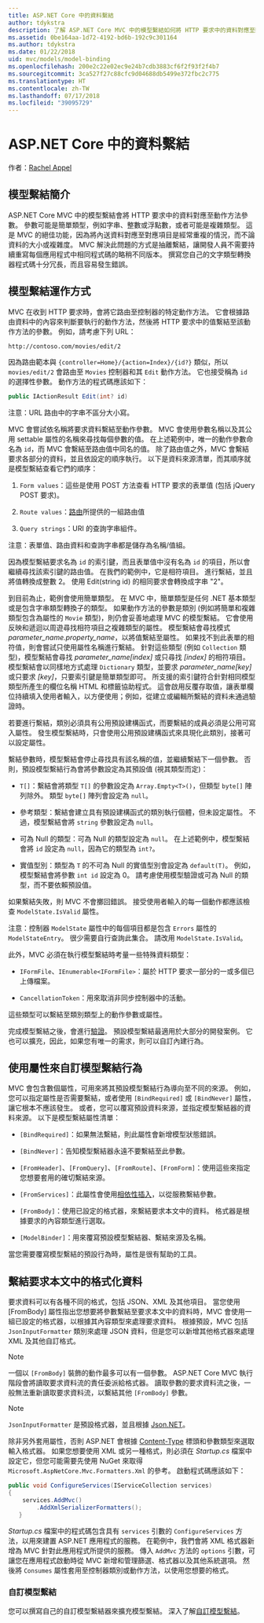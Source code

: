 ```yaml
---
title: ASP.NET Core 中的資料繫結
author: tdykstra
description: 了解 ASP.NET Core MVC 中的模型繫結如何將 HTTP 要求中的資料對應至動作方法參數。
ms.assetid: 0be164aa-1d72-4192-bd6b-192c9c301164
ms.author: tdykstra
ms.date: 01/22/2018
uid: mvc/models/model-binding
ms.openlocfilehash: 200e2c22e02ec9e24b7cdb3883cf6f2f93f2f4b7
ms.sourcegitcommit: 3ca527f27c88cfc9d04688db5499e372fbc2c775
ms.translationtype: HT
ms.contentlocale: zh-TW
ms.lasthandoff: 07/17/2018
ms.locfileid: "39095729"
---
```

# <a name="model-binding-in-aspnet-core"></a>ASP.NET Core 中的資料繫結

作者：[Rachel Appel](https://github.com/rachelappel)

## <a name="introduction-to-model-binding"></a>模型繫結簡介

ASP.NET Core MVC 中的模型繫結會將 HTTP 要求中的資料對應至動作方法參數。 參數可能是簡單類型，例如字串、整數或浮點數，或者可能是複雜類型。 這是 MVC 的絕佳功能，因為將內送資料對應至對應項目是經常重複的情況，而不論資料的大小或複雜度。 MVC 解決此問題的方式是抽離繫結，讓開發人員不需要持續重寫每個應用程式中相同程式碼的略稍不同版本。 撰寫您自己的文字類型轉換器程式碼十分冗長，而且容易發生錯誤。

## <a name="how-model-binding-works"></a>模型繫結運作方式

MVC 在收到 HTTP 要求時，會將它路由至控制器的特定動作方法。 它會根據路由資料中的內容來判斷要執行的動作方法，然後將 HTTP 要求中的值繫結至該動作方法的參數。 例如，請考慮下列 URL：

`http://contoso.com/movies/edit/2`

因為路由範本與 `{controller=Home}/{action=Index}/{id?}` 類似，所以 `movies/edit/2` 會路由至 `Movies` 控制器和其 `Edit` 動作方法。 它也接受稱為 `id` 的選擇性參數。 動作方法的程式碼應該如下：

```csharp
public IActionResult Edit(int? id)
   ```

注意：URL 路由中的字串不區分大小寫。

MVC 會嘗試依名稱將要求資料繫結至動作參數。 MVC 會使用參數名稱以及其公用 settable 屬性的名稱來尋找每個參數的值。 在上述範例中，唯一的動作參數命名為 `id`，而 MVC 會繫結至路由值中同名的值。 除了路由值之外，MVC 會繫結要求各部分的資料，並且依設定的順序執行。 以下是資料來源清單，而其順序就是模型繫結查看它們的順序：

1. `Form values`：這些是使用 POST 方法查看 HTTP 要求的表單值  (包括 jQuery POST 要求)。

2. `Route values`：[路由](xref:fundamentals/routing)所提供的一組路由值

3. `Query strings`：URI 的查詢字串組件。

<!-- DocFX BUG
The link works but generates an error when building with DocFX
@fundamentals/routing
[Routing](xref:fundamentals/routing)
-->

注意：表單值、路由資料和查詢字串都是儲存為名稱/值組。

因為模型繫結要求名為 `id` 的索引鍵，而且表單值中沒有名為 `id` 的項目，所以會繼續尋找該索引鍵的路由值。 在我們的範例中，它是相符項目。 進行繫結，並且將值轉換成整數 2。 使用 Edit(string id) 的相同要求會轉換成字串 "2"。

到目前為止，範例會使用簡單類型。 在 MVC 中，簡單類型是任何 .NET 基本類型或是包含字串類型轉換子的類型。 如果動作方法的參數是類別 (例如將簡單和複雜類型包含為屬性的 `Movie` 類型)，則仍會妥善地處理 MVC 的模型繫結。 它會使用反映和遞迴以周遊尋找相符項目之複雜類型的屬性。 模型繫結會尋找模式 *parameter_name.property_name*，以將值繫結至屬性。 如果找不到此表單的相符值，則會嘗試只使用屬性名稱進行繫結。 針對這些類型 (例如 `Collection` 類型)，模型繫結會尋找 *parameter_name[index]* 或只尋找 *[index]* 的相符項目。 模型繫結會以同樣地方式處理 `Dictionary` 類型，並要求 *parameter_name[key]* 或只要求 *[key]*，只要索引鍵是簡單類型即可。 所支援的索引鍵符合針對相同模型類型所產生的欄位名稱 HTML 和標籤協助程式。 這會啟用反覆存取值，讓表單欄位持續填入使用者輸入，以方便使用；例如，從建立或編輯所繫結的資料未通過驗證時。

若要進行繫結，類別必須具有公用預設建構函式，而要繫結的成員必須是公用可寫入屬性。 發生模型繫結時，只會使用公用預設建構函式來具現化此類別，接著可以設定屬性。

繫結參數時，模型繫結會停止尋找具有該名稱的值，並繼續繫結下一個參數。 否則，預設模型繫結行為會將參數設定為其預設值 (視其類型而定)：

* `T[]`：繫結會將類型 `T[]` 的參數設定為 `Array.Empty<T>()`，但類型 `byte[]` 陣列除外。 類型 `byte[]` 陣列會設定為 `null`。

* 參考類型：繫結會建立具有預設建構函式的類別執行個體，但未設定屬性。 不過，模型繫結會將 `string` 參數設定為 `null`。

* 可為 Null 的類型：可為 Null 的類型設定為 `null`。 在上述範例中，模型繫結會將 `id` 設定為 `null`，因為它的類型為 `int?`。

* 實值型別：類型為 `T` 的不可為 Null 的實值型別會設定為 `default(T)`。 例如，模型繫結會將參數 `int id` 設定為 0。 請考慮使用模型驗證或可為 Null 的類型，而不要依賴預設值。

如果繫結失敗，則 MVC 不會擲回錯誤。 接受使用者輸入的每一個動作都應該檢查 `ModelState.IsValid` 屬性。

注意：控制器 `ModelState` 屬性中的每個項目都是包含 `Errors` 屬性的 `ModelStateEntry`。 很少需要自行查詢此集合。 請改用 `ModelState.IsValid`。

此外，MVC 必須在執行模型繫結時考量一些特殊資料類型：

* `IFormFile`、`IEnumerable<IFormFile>`：屬於 HTTP 要求一部分的一或多個已上傳檔案。

* `CancellationToken`：用來取消非同步控制器中的活動。

這些類型可以繫結至類別類型上的動作參數或屬性。

完成模型繫結之後，會進行[驗證](validation.md)。 預設模型繫結最適用於大部分的開發案例。 它也可以擴充，因此，如果您有唯一的需求，則可以自訂內建行為。

## <a name="customize-model-binding-behavior-with-attributes"></a>使用屬性來自訂模型繫結行為

MVC 會包含數個屬性，可用來將其預設模型繫結行為導向至不同的來源。 例如，您可以指定屬性是否需要繫結，或者使用 `[BindRequired]` 或 `[BindNever]` 屬性，讓它根本不應該發生。 或者，您可以覆寫預設資料來源，並指定模型繫結器的資料來源。 以下是模型繫結屬性清單：

* `[BindRequired]`：如果無法繫結，則此屬性會新增模型狀態錯誤。

* `[BindNever]`：告知模型繫結器永遠不要繫結至此參數。

* `[FromHeader]`、`[FromQuery]`、`[FromRoute]`、`[FromForm]`：使用這些來指定您想要套用的確切繫結來源。

* `[FromServices]`：此屬性會使用[相依性插入](../../fundamentals/dependency-injection.md)，以從服務繫結參數。

* `[FromBody]`：使用已設定的格式器，來繫結要求本文中的資料。 格式器是根據要求的內容類型進行選取。

* `[ModelBinder]`：用來覆寫預設模型繫結器、繫結來源及名稱。

當您需要覆寫模型繫結的預設行為時，屬性是很有幫助的工具。

## <a name="bind-formatted-data-from-the-request-body"></a>繫結要求本文中的格式化資料

要求資料可以有各種不同的格式，包括 JSON、XML 及其他項目。 當您使用 [FromBody] 屬性指出您想要將參數繫結至要求本文中的資料時，MVC 會使用一組已設定的格式器，以根據其內容類型來處理要求資料。 根據預設，MVC 包括 `JsonInputFormatter` 類別來處理 JSON 資料，但是您可以新增其他格式器來處理 XML 及其他自訂格式。

> [!NOTE]
> 一個以 `[FromBody]` 裝飾的動作最多可以有一個參數。 ASP.NET Core MVC 執行階段會將讀取要求資料流的責任委派給格式器。 讀取參數的要求資料流之後，一般無法重新讀取要求資料流，以繫結其他 `[FromBody]` 參數。

> [!NOTE]
> `JsonInputFormatter` 是預設格式器，並且根據 [Json.NET](https://www.newtonsoft.com/json)。

除非另外套用屬性，否則 ASP.NET 會根據 [Content-Type](https://www.w3.org/Protocols/rfc1341/4_Content-Type.html) 標頭和參數類型來選取輸入格式器。 如果您想要使用 XML 或另一種格式，則必須在 *Startup.cs* 檔案中設定它，但您可能需要先使用 NuGet 來取得 `Microsoft.AspNetCore.Mvc.Formatters.Xml` 的參考。 啟動程式碼應該如下：

```csharp
public void ConfigureServices(IServiceCollection services)
{
    services.AddMvc()
        .AddXmlSerializerFormatters();
   }
```

*Startup.cs* 檔案中的程式碼包含具有 `services` 引數的 `ConfigureServices` 方法，以用來建置 ASP.NET 應用程式的服務。 在範例中，我們會將 XML 格式器新增為 MVC 針對此應用程式所提供的服務。 傳入 `AddMvc` 方法的 `options` 引數，可讓您在應用程式啟動時從 MVC 新增和管理篩選、格式器以及其他系統選項。 然後將 `Consumes` 屬性套用至控制器類別或動作方法，以使用您想要的格式。

### <a name="custom-model-binding"></a>自訂模型繫結

您可以撰寫自己的自訂模型繫結器來擴充模型繫結。 深入了解[自訂模型繫結](../advanced/custom-model-binding.md)。

